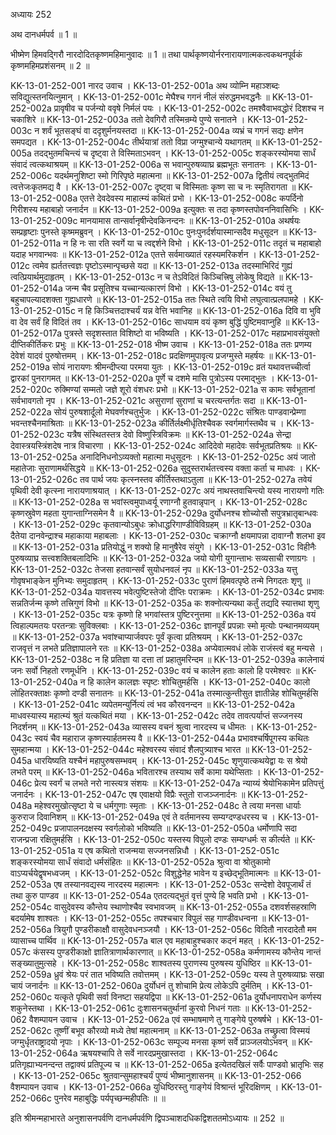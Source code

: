 अध्यायः 252

अथ दानधर्मपर्व ॥ 1 ॥

भीष्मेण हिमवद्गिरौ नारदोदितकृष्णमहिमानुवादः ॥ 1 ॥ तथा पार्थकृष्णयोर्नरनारायणात्मकत्वकथनपूर्वकं कृष्णमहिमप्रशंसनम् ॥ 2 ॥

KK-13-01-252-001	नारद उवाच ।
KK-13-01-252-001a	अथ व्योम्नि महाञ्शब्दः सविद्युत्स्तनयित्नुमान् ।
KK-13-01-252-001c	मेघैश्च गगनं नीलं संरुद्धमभवद्धनैः ॥
KK-13-01-252-002a	प्रावृषीव च पर्जन्यो ववृषे निर्मलं पयः ।
KK-13-01-252-002c	तमश्वैवाभवद्धोरं दिशश्च न चकाशिरे ॥
KK-13-01-252-003a	ततो देवगिरौ तस्मिन्रम्ये पुण्ये सनातने ।
KK-13-01-252-003c	न शर्वं भूतसङ्घं वा ददृशुर्मनयस्तदा ॥
KK-13-01-252-004a	व्यभ्रं च गगनं सद्यः क्षणेन समपद्यत ।
KK-13-01-252-004c	तीर्थयात्रां ततो विप्रा जग्मुश्चान्ये यथागतम् ॥
KK-13-01-252-005a	तदद्भुतमचिन्त्यं च दृष्ट्वा ते विस्मिताऽभवन् ।
KK-13-01-252-005c	शङ्करस्योमया सार्धं संवादं त्वत्कथाश्रयम् ॥
KK-13-01-252-006a	स भवान्पुरुषव्याघ्र ब्रह्मभूतः सनातनः ।
KK-13-01-252-006c	यदर्थमनुशिष्टा स्मो गिरिपृष्ठे महात्मना ॥
KK-13-01-252-007a	द्वितीयं त्वद्भुतमिदं त्वत्तेजःकृतमद्य वै ।
KK-13-01-252-007c	दृष्ट्वा च विस्मिताः कृष्ण सा च नः स्मृतिरागता ॥
KK-13-01-252-008a	एतत्ते देवदेवस्य माहात्म्यं कथितं प्रभो ।
KK-13-01-252-008c	कपर्दिनो गिरीशस्य महाबाहो जनार्दन ॥
KK-13-01-252-009a	इत्युक्तः स तदा कृष्णस्तपोवननिवासिभिः ।
KK-13-01-252-009c	मानयामास तान्सर्वानृषीन्देवकिनन्दनः ॥
KK-13-01-252-010a	अथर्षयः सम्प्रहृष्टाः पुनस्ते कृष्ममब्रुवन् ।
KK-13-01-252-010c	पुनःपुनर्दर्शयास्मान्सदैव मधुसूदन ॥
KK-13-01-252-011a	न हि नः सा रति स्वर्गे या च त्वद्दर्शने विभो ।
KK-13-01-252-011c	तदृतं च महाबाहो यदाह भगवान्भवः ॥
KK-13-01-252-012a	एतत्ते सर्वमाख्यातं रहस्यमरिकर्शन ।
KK-13-01-252-012c	त्वमेव ह्यर्ततत्त्वज्ञः पृष्टोऽस्मान्पृच्छसे यदा ॥
KK-13-01-252-013a	तदस्माभिरिदं गुह्यं त्वत्प्रियार्थमुदाहृतम् ।
KK-13-01-252-013c	न च तेऽविदितं किञ्चित्त्रिषु लोकेषु विद्यते ॥
KK-13-01-252-014a	जन्म चैव प्रसूतिश्च यच्चान्यत्कारणं विभो ।
KK-13-01-252-014c	वयं तु बहुचापल्यादशक्ता गुह्यधारणे ॥
KK-13-01-252-015a	ततः स्थिते त्वयि विभो लघुत्वात्प्रलपामहे ।
KK-13-01-252-015c	न हि किञ्चित्तदाश्चर्यं यन्न वेत्ति भवानिह ॥
KK-13-01-252-016a	दिवि वा भुवि वा देव सर्वं हि विदितं तव ।
KK-13-01-252-016c	साधयाम वयं कृष्ण बुद्धिं पुष्टिमवाप्नुहि ॥
KK-13-01-252-017a	पुत्रस्ते सदृशस्तात विशिष्टो वा भविष्यति ।
KK-13-01-252-017c	महाप्रभावसंयुक्तो दीप्तिकीर्तिकरः प्रभुः ॥
KK-13-01-252-018	भीष्म उवाच ।
KK-13-01-252-018a	ततः प्रणम्य देवेशं यादवं पुरुषोत्तमम् ।
KK-13-01-252-018c	प्रदक्षिणमुपावृत्य प्रजग्मुस्ते महर्षयः ॥
KK-13-01-252-019a	सोयं नारायणः श्रीमन्दीप्त्या परमया युतः ।
KK-13-01-252-019c	व्रतं यथावत्तच्चीर्त्वा द्वारकां पुनरागमत् ॥
KK-13-01-252-020a	पूर्णे च दशमे मासि पुत्रोऽस्य परमाद्भुतः ।
KK-13-01-252-020c	रुक्मिण्यां सम्मतो जज्ञे शूरो वंशधरः प्रभो ॥
KK-13-01-252-021a	स कामः सर्वभूतानां सर्वभावगतो नृप ।
KK-13-01-252-021c	असुराणां सुराणां च चरत्यन्तर्गतः सदा ॥
KK-13-01-252-022a	सोयं पुरुषशार्दूलो मेघवर्णश्चतुर्भुजः ।
KK-13-01-252-022c	संश्रितः पाण्डवान्प्रेम्णा भवन्तश्चैनमाश्रिताः ॥
KK-13-01-252-023a	कीर्तिर्लक्ष्मीर्धृतिश्चैवक स्वर्गमार्गस्तथैव च ।
KK-13-01-252-023c	यत्रैष संस्थितस्तत्र देवो विष्णुस्त्रिविक्रमः ॥
KK-13-01-252-024a	सेन्द्रा देवास्त्रयस्त्रिंशदेष नात्र विचारणा ।
KK-13-01-252-024c	आदिदेवो महादेवः सर्वभूतप्रतिश्रयः ॥
KK-13-01-252-025a	अनादिनिधनोऽव्यक्तो महात्मा मधुसूदनः ।
KK-13-01-252-025c	अयं जातो महातेजाः सुराणामर्थसिद्धये ॥
KK-13-01-252-026a	सुदुस्तरार्थतत्त्वस्य वक्ता कर्ता च माधवः ।
KK-13-01-252-026c	तव पार्थ जयः कृत्स्नस्तव कीर्तिस्तथाऽतुला ॥
KK-13-01-252-027a	तवेयं पृथिवी देवी कृत्स्ना नारायणाश्रयात् ।
KK-13-01-252-027c	अयं नाथस्तवाचिन्त्यो यस्य नारायणो गतिः ॥
KK-13-01-252-028a	स भवांस्त्वमुपाध्वर्यू रणाग्नौ हुतवान्नृपान् ।
KK-13-01-252-028c	कृष्णस्रुवेण महता युगान्ताग्निसमेन वै ॥
KK-13-01-252-029a	दुर्योधनश्च शोच्योसौ सपुत्रभ्रातृबान्धवः ।
KK-13-01-252-029c	कृतवान्योऽबुधः क्रोधाद्धरिगाण्डीविविग्रहम् ॥
KK-13-01-252-030a	दैतेया दानवेन्द्राश्च महाकाया महाबलाः ।
KK-13-01-252-030c	चक्राग्नौ क्षयमापन्ना दावाग्नौ शलभा इव ॥
KK-13-01-252-031a	प्रतियोद्धुं न शक्यो हि मानुषैरेव संयुगे ।
KK-13-01-252-031c	विहीनैः पुरुषव्याघ्र सत्त्वशक्तिबलादिभिः ॥
KK-13-01-252-032a	जयो योगी युगान्ताभः सव्यसाची रणाग्रगः ।
KK-13-01-252-032c	तेजसा हतवान्सर्वं सुयोधनवलं नृप ॥
KK-13-01-252-033a	यत्तु गोवृषभाङ्केन मुनिभ्यः समुदाहृतम् ।
KK-13-01-252-033c	पुराणं हिमवत्पृष्ठे तन्मे निगदतः शृणु ॥
KK-13-01-252-034a	यावत्तस्य भवेत्पुष्टिस्तेजो दीप्तिः पराक्रमः ।
KK-13-01-252-034c	प्रभावः सन्नतिर्जन्म कृष्णे तत्त्रिगुणं विभो ॥
KK-13-01-252-035a	कः शक्नोत्यन्यथा कर्तुं तद्यदि स्यात्तथा शृणु ।
KK-13-01-252-035c	यत्रः कृष्णो हि भगवांस्तत्र पुष्टिरनुत्तमा ॥
KK-13-01-252-036a	वयं त्विहाल्पमतयः परतन्त्राः सुविक्लबाः ।
KK-13-01-252-036c	ज्ञानपूर्वं प्रपन्नाः स्मो मृत्योः पन्थानमव्ययम् ॥
KK-13-01-252-037a	भवांश्चाप्यार्जवपरः पूर्वं कृत्वा प्रतिश्रयम् ।
KK-13-01-252-037c	राजवृत्तं न लभते प्रतिज्ञापालने रतः ॥
KK-13-01-252-038a	अप्येवात्मवधं लोके राजंस्त्वं बहु मन्यसे ।
KK-13-01-252-038c	न हि प्रतिज्ञा या दत्ता तां प्रहातुमरिन्दम ॥
KK-13-01-252-039a	कालेनायं जनः सर्वो निहतो रणमूर्धनि ।
KK-13-01-252-039c	वयं च कालेन हताः कालो हि परमेश्वरः ॥
KK-13-01-252-040a	न हि कालेन कालज्ञः स्पृष्टः शोचितुमर्हसि ।
KK-13-01-252-040c	कालो लोहितरक्ताक्षः कृष्णो दण्डी सनातनः ॥
KK-13-01-252-041a	तस्मात्कुन्तीसुत ज्ञातीन्नेह शोचितुमर्हसि ।
KK-13-01-252-041c	व्यपेतमन्युर्नित्यं त्वं भव कौरवनन्दन ॥
KK-13-01-252-042a	माधवस्यास्य महात्म्यं श्रुतं यत्कथितं मया ।
KK-13-01-252-042c	तदेव तावत्पर्याप्तं सज्जनस्य निदर्शनम् ॥
KK-13-01-252-043a	व्यासस्य वचनं श्रुत्वा नारदस्य च धीमतः ।
KK-13-01-252-043c	स्वयं चैव महाराज कृष्णस्यार्हतमस्य वै ॥
KK-13-01-252-044a	प्रभावश्चर्षिपूगस्य कथितः सुमहान्मया ।
KK-13-01-252-044c	महेश्वरस्य संवादं शैलपुत्र्याश्च भारत ॥
KK-13-01-252-045a	धारयिष्यति यश्चैनं महापुरुषसम्भवम् ।
KK-13-01-252-045c	शृणुयात्कथयेद्वा यः स श्रेयो लभते परम् ॥
KK-13-01-252-046a	भवितारश्च तस्याथ सर्वे कामा यथेप्सिताः ।
KK-13-01-252-046c	प्रेत्य स्वर्गं च लभते नरो नास्त्यत्र संशयः ॥
KK-13-01-252-047a	न्याय्यं श्रेयोभिकामेन प्रतिपत्तुं जनार्दनः ।
KK-13-01-252-047c	एष एवाक्षयो विप्रैः स्तुतो राजञ्जनार्दनः ॥
KK-13-01-252-048a	महेश्वरमुखोत्सृष्टा ये च धर्मगुणाः स्मृताः ।
KK-13-01-252-048c	ते त्वया मनसा धार्याः कुरुराज दिवानिशम् ॥
KK-13-01-252-049a	एवं ते वर्तमानस्य सम्यग्दण्डधरस्य च ।
KK-13-01-252-049c	प्रजापालनदक्षस्य स्वर्गलोको भविष्यति ॥
KK-13-01-252-050a	धर्मोणापि सदा राजन्प्रजा रक्षितुमर्हसि ।
KK-13-01-252-050c	यस्तस्य विपुलो दण्डः सम्यग्धर्मः स कीर्त्यते ॥
KK-13-01-252-051a	य एष कथितो राजन्मया सज्जनसन्निधौ ।
KK-13-01-252-051c	शङ्करस्योमया सार्धं संवादो धर्मसंहितः ॥
KK-13-01-252-052a	श्रुत्वा वा श्रोतुकामो वाऽप्यर्चयेद्वृषभध्वजम् ।
KK-13-01-252-052c	विशुद्धेनेह भावेन य इच्छेद्भूतिमात्मनः ॥
KK-13-01-252-053a	एष तस्यानवद्यस्य नारदस्य महात्मनः ।
KK-13-01-252-053c	सन्देशो देवपूजार्थं तं तथा कुरु पाण्डव ॥
KK-13-01-252-054a	एतदत्यद्भुतं वृत्तं पुण्ये हि भवति प्रभो ।
KK-13-01-252-054c	वासुदेवस्य कौन्तेय स्थाणोश्चैव स्वभावजम् ॥
KK-13-01-252-055a	दशवर्शसहस्राणि बदर्यामेष शाश्वतः ।
KK-13-01-252-055c	तपश्चचार विपुलं सह गाण्डीवधन्वना ॥
KK-13-01-252-056a	त्रियुगौ पुण्डरीकाक्षौ वासुदेवधनञ्जयौ ।
KK-13-01-252-056c	विदितौ नारदादेतौ मम व्यासाच्च पार्थिव ॥
KK-13-01-252-057a	बाल एव महाबाहुश्चकार कदनं महत् ।
KK-13-01-252-057c	कंसस्य पुण्डरीकाक्षो ज्ञातित्राणार्थकारणात् ॥
KK-13-01-252-058a	कर्मणामस्य कौन्तेय नान्तं सङ्ख्यातुमुत्सहे ।
KK-13-01-252-058c	शाश्वतस्य पुराणस्य पुरुषस्य युधिष्ठिर ॥
KK-13-01-252-059a	ध्रुवं श्रेयः परं तात भविष्यति तवोत्तमम् ।
KK-13-01-252-059c	यस्य ते पुरुषव्याघ्रः सखा चायं जनार्दनः ॥
KK-13-01-252-060a	दुर्योधनं तु शोचामि प्रेत्य लोकेऽपि दुर्मतिम् ।
KK-13-01-252-060c	यत्कृते पृथिवी सर्वा विनष्टा सहयद्विपा ॥
KK-13-01-252-061a	दुर्योधनापराधेन कर्णस्य शकुनेस्तथा ।
KK-13-01-252-061c	दुःशासनचतुर्थानां कुरवो निधनं गताः ॥
KK-13-01-252-062	वैशम्पायन उवाच ।
KK-13-01-252-062a	एवं सम्भाषमाणे तु गाङ्गेये पुरुषर्षभे ।
KK-13-01-252-062c	तूष्णीं बभूव कौरव्यो मध्ये तेषां महात्मनाम् ॥
KK-13-01-252-063a	तच्छ्रुत्वा विस्मयं जग्मुर्धृतराष्ट्रादयो नृपाः ।
KK-13-01-252-063c	सम्पूज्य मनसा कृष्णं सर्वे प्राञ्जलयोऽभवन् ॥
KK-13-01-252-064a	ऋषयश्चापि ते सर्वे नारदप्रमुखास्तदा ।
KK-13-01-252-064c	प्रतिगृह्याभ्यनन्दन्त तद्वाक्यं प्रतिपूज्य च ॥
KK-13-01-252-065a	इत्येतदखिलं सर्वैः पाण्डवो भ्रातृभिः सह ।
KK-13-01-252-065c	श्रुतवान्सुमहाश्चर्यं पुण्यं भीष्मानुशासनम् ॥
KK-13-01-252-066	वैशम्पायन उवाच ।
KK-13-01-252-066a	युधिष्ठिरस्तु गाङ्गेयं विश्रान्तं भूरिदक्षिणम् ।
KK-13-01-252-066c	पुनरेव महाबुद्धिः पर्यपृच्छन्महीपतिः ॥ ॥

इति श्रीमन्महाभारते अनुशासनपर्वणि दानधर्मपर्वणि द्विपञ्चाशदधिकद्विशततमोऽध्यायः ॥ 252 ॥
